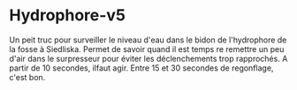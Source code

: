 # Hydrophore-v5
Un peit truc pour surveiller le niveau d'eau dans le bidon de l'hydrophore de la fosse
à Siedliska.
Permet de savoir quand il est temps re remettre un peu d'air dans le surpresseur pour éviter les
déclenchements trop rapprochés.  A partir de 10 secondes, ilfaut agir.
Entre 15 et 30 secondes de regonflage, c'est bon.
